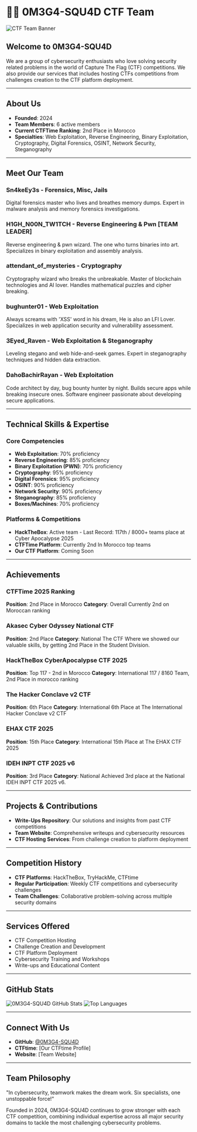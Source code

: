 # 🏴‍☠️ 0M3G4-SQU4D CTF Team

![CTF Team Banner](OS.png)

## Welcome to 0M3G4-SQU4D
We are a group of cybersecurity enthusiasts who love solving security related problems in the world of Capture The Flag (CTF) competitions. We also provide our services that includes hosting CTFs competitions from challenges creation to the CTF platform deployment.

---

## About Us
- **Founded**: 2024
- **Team Members**: 6 active members
- **Current CTFTime Ranking**: 2nd Place in Morocco
- **Specialties**: Web Exploitation, Reverse Engineering, Binary Exploitation, Cryptography, Digital Forensics, OSINT, Network Security, Steganography

---

## Meet Our Team

### Sn4keEy3s - Forensics, Misc, Jails
Digital forensics master who lives and breathes memory dumps. Expert in malware analysis and memory forensics investigations.

### H1GH_N00N_TW1TCH - Reverse Engineering & Pwn [TEAM LEADER]
Reverse engineering & pwn wizard. The one who turns binaries into art. Specializes in binary exploitation and assembly analysis.

### attendant_of_mysteries - Cryptography
Cryptography wizard who breaks the unbreakable. Master of blockchain technologies and AI lover. Handles mathematical puzzles and cipher breaking.

### bughunter01 - Web Exploitation
Always screams with 'XSS' word in his dream, He is also an LFI Lover. Specializes in web application security and vulnerability assessment.

### 3Eyed_Raven - Web Exploitation & Steganography
Leveling stegano and web hide-and-seek games. Expert in steganography techniques and hidden data extraction.

### DahoBachirRayan - Web Exploitation
Code architect by day, bug bounty hunter by night. Builds secure apps while breaking insecure ones. Software engineer passionate about developing secure applications.

---

## Technical Skills & Expertise

### Core Competencies
- **Web Exploitation**: 70% proficiency
- **Reverse Engineering**: 85% proficiency
- **Binary Exploitation (PWN)**: 70% proficiency
- **Cryptography**: 95% proficiency
- **Digital Forensics**: 95% proficiency
- **OSINT**: 90% proficiency
- **Network Security**: 90% proficiency
- **Steganography**: 85% proficiency
- **Boxes/Machines**: 70% proficiency

### Platforms & Competitions
- **HackTheBox**: Active team - Last Record: 117th / 8000+ teams place at Cyber Apocalypse 2025
- **CTFTime Platform**: Currently 2nd In Morocco top teams
- **Our CTF Platform**: Coming Soon

---

## Achievements

### CTFTime 2025 Ranking
**Position**: 2nd Place in Morocco
**Category**: Overall
Currently 2nd on Moroccan ranking

### Akasec Cyber Odyssey National CTF
**Position**: 2nd Place
**Category**: National
The CTF Where we showed our valuable skills, by getting 2nd Place in the Student Division.

### HackTheBox CyberApocalypse CTF 2025
**Position**: Top 117 - 2nd in Morocco
**Category**: International
117 / 8160 Team, 2nd Place in morocco ranking

### The Hacker Conclave v2 CTF
**Position**: 6th Place
**Category**: International
6th Place at The International Hacker Conclave v2 CTF

### EHAX CTF 2025
**Position**: 15th Place
**Category**: International
15th Place at The EHAX CTF 2025

### IDEH INPT CTF 2025 v6
**Position**: 3rd Place
**Category**: National
Achieved 3rd place at the National IDEH INPT CTF 2025 v6.

---

## Projects & Contributions
- **Write-Ups Repository**: Our solutions and insights from past CTF competitions
- **Team Website**: Comprehensive writeups and cybersecurity resources
- **CTF Hosting Services**: From challenge creation to platform deployment

---

## Competition History
- **CTF Platforms**: HackTheBox, TryHackMe, CTFtime
- **Regular Participation**: Weekly CTF competitions and cybersecurity challenges
- **Team Challenges**: Collaborative problem-solving across multiple security domains

---

## Services Offered
- CTF Competition Hosting
- Challenge Creation and Development
- CTF Platform Deployment
- Cybersecurity Training and Workshops
- Write-ups and Educational Content

---

## GitHub Stats
![0M3G4-SQU4D GitHub Stats](https://github-readme-stats.vercel.app/api?username=0M3G4-SQU4D&show_icons=true&theme=dark)
![Top Languages](https://github-readme-stats.vercel.app/api/top-langs/?username=0M3G4-SQU4D&layout=compact&theme=dark)

---

## Connect With Us
- **GitHub**: [@0M3G4-SQU4D](https://github.com/0M3G4-SQU4D)
- **CTFtime**: [Our CTFtime Profile]
- **Website**: [Team Website]

---

## Team Philosophy
"In cybersecurity, teamwork makes the dream work. Six specialists, one unstoppable force!"

Founded in 2024, 0M3G4-SQU4D continues to grow stronger with each CTF competition, combining individual expertise across all major security domains to tackle the most challenging cybersecurity problems.
